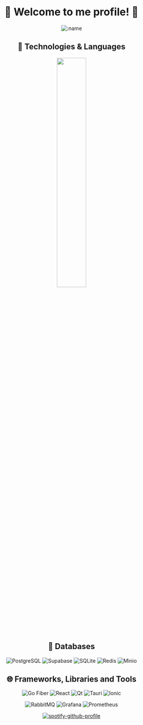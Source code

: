 <div align="center">
  <h1>🐸 Welcome to me profile! 🐸</h1>
  <p>
    <img src="https://count.getloli.com/get/@kxrxh?theme=rule34" alt=":name" />
  </p>
</div>

<div align="center">
  <h2>🚀 Technologies & Languages</h2>
  <p align="center">
    <img src="https://github-readme-stats.vercel.app/api/top-langs/?username=KXRXH&layout=compact&theme=midnight-purple&show_icons=true&langs_count=10" width="40%" height="auto">
  </p>

  <h2>💾 Databases</h2>
  <p align="center">
    <img src="https://img.shields.io/badge/PostgreSQL-000000?style=for-the-badge&logo=postgresql&logoColor=396c94" alt="PostgreSQL">
    <img src="https://img.shields.io/badge/Supabase-000000?style=for-the-badge&logo=supabase&logoColor=37996b" alt="Supabase">
    <img src="https://img.shields.io/badge/SQLite-000000?style=for-the-badge&logo=sqlite&logoColor=46a4dd" alt="SQLite">
    <img src="https://img.shields.io/badge/Redis-000000?style=for-the-badge&logo=redis&logoColor=d9281a" alt="Redis">
    <img src="https://img.shields.io/badge/Minio-000000?style=for-the-badge&logo=minio&logoColor=c72c48" alt="Minio">
  </p>
</div>

<div align="center">
  <h2>🌐 Frameworks, Libraries and Tools</h2>
  <p align="center">
    <img src="https://img.shields.io/badge/Go Fiber-000000?style=for-the-badge&logo=go&logoColor=5dc9e2" alt="Go Fiber">
    <img src="https://img.shields.io/badge/React-000000?style=for-the-badge&logo=react&logoColor=61dafb" alt="React">
    <img src="https://img.shields.io/badge/Qt-000000?style=for-the-badge&logo=qt&logoColor=41CD52" alt="Qt">
    <img src="https://img.shields.io/badge/Tauri-000000?style=for-the-badge&logo=tauri&logoColor=white" alt="Tauri">
    <img src="https://img.shields.io/badge/Ionic-000000?style=for-the-badge&logo=ionic&logoColor=white" alt="Ionic">
  </p>
  <p align="center">
    <img src="https://img.shields.io/badge/RabbitMQ-000000?style=for-the-badge&logo=rabbitmq&logoColor=f60" alt="RabbitMQ">
    <img src="https://img.shields.io/badge/Grafana-000000?style=for-the-badge&logo=grafana&logoColor=ffa500" alt="Grafana">
    <img src="https://img.shields.io/badge/Prometheus-000000?style=for-the-badge&logo=prometheus&logoColor=e6522c" alt="Prometheus">
  </p>

[![spotify-github-profile](https://spotify-github-profile.vercel.app/api/view?uid=wcg8zdnlk0f3sjo435oz8ufgu&cover_image=true&theme=default&show_offline=false&background_color=000000&interchange=false&bar_color=53b14f&bar_color_cover=true)](https://spotify-github-profile.vercel.app/api/view?uid=wcg8zdnlk0f3sjo435oz8ufgu&redirect=true)

</div>



